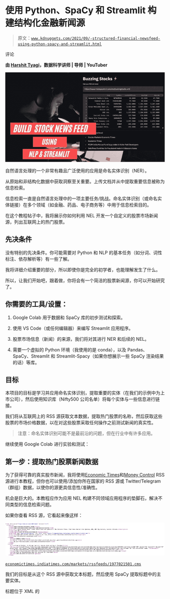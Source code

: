 # 使用 Python、SpaCy 和 Streamlit 构建结构化金融新闻源

> 原文：[`www.kdnuggets.com/2021/09/-structured-financial-newsfeed-using-python-spacy-and-streamlit.html`](https://www.kdnuggets.com/2021/09/-structured-financial-newsfeed-using-python-spacy-and-streamlit.html)

评论

**由 [Harshit Tyagi](https://www.linkedin.com/in/tyagiharshit/)，数据科学讲师 | 导师 | YouTuber**

![使用 Python、SpaCy 和 Streamlit 构建结构化金融新闻源](img/525c4bf0536a3f880f235189e8c33d1c.png)

自然语言处理的一个非常有趣且广泛使用的应用是命名实体识别（NER）。

从原始和非结构化数据中获取洞察至关重要。上传文档并从中提取重要信息被称为信息检索。

信息检索一直是自然语言处理中的一项主要任务/挑战。命名实体识别（或命名实体链接）在多个领域（如金融、药品、电子商务等）中用于信息检索目的。

在这个教程帖子中，我将展示你如何利用 NEL 开发一个自定义的股票市场新闻源，列出互联网上的热门股票。

## 先决条件

没有特别的先决条件。你可能需要对 Python 和 NLP 的基本任务（如分词、词性标注、依存解析等）有一些了解。

我将详细介绍重要的部分，所以即使你是完全的初学者，也能理解发生了什么。

所以，让我们开始吧，跟着做，你将会有一个简洁的股票新闻源，你可以开始研究了。

## **你需要的工具/设置：**

1.  Google Colab 用于数据和 SpaCy 库的初步测试和探索。

1.  使用 VS Code（或任何编辑器）来编写 Streamlit 应用程序。

1.  股票市场信息（新闻）的来源，我们将对其进行 NER 和后续的 NEL。

1.  需要一个虚拟的 Python 环境（我使用的是 conda），以及 Pandas、SpaCy、Streamlit 和 Streamlit-Spacy（如果你想展示一些 SpaCy 渲染结果的话）等库。

## 目标

本项目的目标是学习并应用命名实体识别，提取重要的实体（在我们的示例中为上市公司），然后使用知识库（Nifty500 公司名单）将每个实体与一些信息进行链接。

我们将从互联网上的 RSS 源获取文本数据，提取热门股票的名称，然后获取这些股票的市场价格数据，以在对这些股票采取任何操作之前测试新闻的真实性。

> 注意：命名实体识别可能不是最前沿的问题，但在行业中有许多应用。

继续使用 Google Colab 进行实验和测试：

## 第一步：提取热门股票新闻数据

为了获得可靠的真实股市新闻，我将使用[Economic Times](https://economictimes.indiatimes.com/markets/stocks/rssfeeds/2146842.cms)和[Money Control](https://www.moneycontrol.com/rss/buzzingstocks.xml) RSS 源进行本教程，但你也可以使用/添加你所在国家的 RSS 源或 Twitter/Telegram（群组）数据，以使你的源更具信息性/准确性。

机会是巨大的。本教程应作为应用 NEL 构建不同领域应用程序的垫脚石，解决不同类型的信息检索问题。

如果你查看 RSS 源，它看起来像这样：

![](img/cc1a6f5d622cf5f3e83e7bc7d0f6315a.png)

[`economictimes.indiatimes.com/markets/rssfeeds/1977021501.cms`](https://economictimes.indiatimes.com/markets/rssfeeds/1977021501.cms)

我们的目标是从这个 RSS 源中获取文本标题，然后使用 SpaCy 提取标题中的主要实体。

标题位于 XML 的<title>标签中。

首先，我们需要捕获整个 XML 文档，可以使用`**requests**`库来完成。确保你在 colab 的运行时环境中安装了这些包。

你可以运行以下命令来从 colab 的代码单元中安装几乎任何包：

```py
!pip install <package_name>
```

发送一个`GET`请求到提供的链接以获取 XML 文档。

```py
import requestsresp = requests.get("https://economictimes.indiatimes.com/markets/stocks/rssfeeds/2146842.cms")
```

运行单元以检查响应对象中得到的内容。

它应该会给你一个带有 HTTP 代码 200 的成功响应，如下所示：

![](img/32fa6a5235798fcfe47128fcc891a836.png)

现在你有了这个响应对象，我们可以将其内容传递给 BeautifulSoup 类来解析 XML 文档，如下所示：

```py
from bs4 import BeautifulSoupsoup = BeautifulSoup(resp.content, features='xml')
soup.findAll('title')
```

这将给你一个包含所有标题的 Python 列表：

![](img/d243f2acf112117879f8e373ee8221c3.png)

图片由作者提供

太棒了，我们已经得到了文本数据，我们将使用 NLP 从中提取主要实体（在本例中是上市公司）。

现在是将 NLP 应用到实践中的时候了。

## 第 2 步：从标题中提取实体

这是激动人心的部分。我们将使用来自`**spaCy**`库的**预训练核心语言模型**来提取标题中的主要实体。

关于 spaCy 和核心模型的简要介绍。

**spaCy**是一个开源 NLP 库，以超快的速度处理文本数据。它是 NLP 研究中的领先库，被广泛用于企业级应用中。spaCy 以其适应问题的能力而闻名，并且支持超过 64 种语言，能够很好地与 TensorFlow 和 PyTorch 兼容。

说到核心模型，spaCy 具有两个主要类别的预训练语言模型，这些模型在不同大小的文本数据上进行训练，以提供最先进的推断。

1.  核心模型——用于通用的基础 NLP 任务。

1.  起始模型——用于需要迁移学习的特定应用程序。我们可以利用模型的学习权重来微调我们的自定义模型，而无需从头开始训练模型。

由于我们在这个教程中的用例是基本的，我们将继续使用 `en_core_web_sm` 核心模型管道。

那么，让我们将它加载到笔记本中：

```py
nlp = spacy.load("en_core_web_sm")
```

***注意：*** Colab 已经为我们下载了这个模型，但如果你尝试在本地系统中运行，你需要使用以下命令首先下载模型：

```py
python -m spacy [download](https://spacy.io/api/cli#download) en_core_web_sm
```

`en_core_web_sm` 基本上是一个针对 CPU 优化的英语管道，具有以下组件：

+   tok2vec — 将令牌转换为向量（对文本数据进行标记化），

+   tagger — 为每个令牌添加相关的元数据。spaCy 利用一些统计模型来预测每个令牌的词性（POS）。更多信息请参见 [文档](https://spacy.io/models/en)。

+   parser — 依赖解析器在令牌之间建立关系。

+   其他组件包括 senter、ner、attribute_ruler、lemmatizer。

现在，为了测试这个模型能为我们做什么，我会将一个单独的标题传递给实例化的模型，然后检查句子的不同部分。

```py
# make sure you extract the text out of <title> tagsprocessed_hline = nlp(headlines[4].text)
```

该管道执行从标记化到命名实体识别（NER）的所有任务。这里我们首先得到令牌：

![](img/6d2917dbe55b3aaa0813afa881b488a9.png)

图片来源于作者

你可以使用 `pos_` 属性查看标记的词性。

![](img/5efb57780795368a90a99a8bafe56987.png)

图片来源于作者

每个令牌都带有一些元数据。例如，“Trade”是专有名词，“Setup”是名词，“:`” 是标点符号，等等。所有标签的完整列表可以在 [这里](https://spacy.io/models/en) 找到。

然后，你可以通过查看依赖图来了解它们之间的关系，使用 `dep_` 属性：

![](img/45aabe9dbacbb7638e622b37d4f2b7a8.png)

图片来源于作者

这里，“Trade”是复合词，“Setup”是根词，“Nifty”是同位语修饰语。再次说明，所有语法标签可以在 [这里](https://spacy.io/models/en) 找到。

你还可以使用以下的 displacy `render()` 方法来可视化令牌之间的关系依赖：

```py
spacy.displacy.render(processed_hline, style='dep',jupyter=True, options={'distance': 120})
```

这将生成如下图表：

![](img/aaf67d47e41b6990f01d0a7e67f61cc6.png)

图片来源于作者

## 实体提取

要查看句子的主要实体，你可以在同一代码中将 `**'ent’**` 作为样式传递：

![](img/aca72aeee53f1c5d7988bf6430bc89e4.png)

图片来源于作者 — 我使用了另一个标题，因为我们上面用的那个没有任何实体。

我们对不同的实体有不同的标签，例如“day”有 DATE 标签，“Glasscoat”有 GPE 标签，可以是国家/城市/州。我们主要寻找带有 ORG 标签的实体，这些标签能给我们公司、机构、组织等信息。

我们现在能够从文本中提取实体。让我们来提取所有标题中的组织实体。

这将返回如下的公司列表：

![](img/ea49df1fea8fe173af6aa627ea237b75.png)

图片来源于作者

很简单，对吧？

这就是 spaCy 的魔力！

下一步是查找所有这些公司在知识库中，以提取该公司的正确股票符号，然后使用像 yahoo-finance 这样的库提取市场详情，如价格、收益等。

## 第三步 — 命名实体链接

了解市场上哪些股票在活跃，并在你的仪表板上获取其详细信息是这个项目的目标。

我们有公司名称，但为了获取它们的交易详情，我们需要公司的交易股票符号。

由于我在提取印度公司的详细信息和新闻，我将使用[Nifty 500 公司（一个 CSV 文件）](https://www1.nseindia.com/products/content/equities/indices/nifty_500.htm)的外部数据库。

对于每家公司，我们将使用 pandas 在公司列表中查找它，然后使用[yahoo-finance](https://pypi.org/project/yfinance/)库捕获股票市场统计数据。

图片由作者提供

你应该注意到的一点是，我在将每个股票符号传递给`yfinance`库的`Ticker`类之前，添加了一个`.NS`后缀。这是因为印度 NSE 股票符号在`yfinance`中以`.NS`后缀存储。

之后，流行的股票将会出现在如下的数据框中：

![](img/8a464b3bde7133a42af081ddc2a1cce0.png)

图片由作者提供

太好了！这是不是很棒？这样一个简单却深刻的应用程序，可以帮助你找到正确的股票方向。

现在，为了使其更易于访问，我们可以使用 Streamlit 将刚刚编写的代码创建为 Web 应用程序。

## 第四步 — 使用 Streamlit 构建 Web 应用程序

该是移动到编辑器，创建一个新项目和虚拟环境来进行 NLP 应用程序的时候了。

开始使用 Streamlit 对于这样的演示数据应用程序非常简单。确保你已经安装了 streamlit。

```py
pip install Streamlit
```

现在，让我们创建一个名为 app.py 的新文件，并开始编写功能代码以准备应用程序。

在顶部导入所有所需的库。

```py
import pandas as pdimport requestsimport spacyimport streamlit as stfrom bs4 import BeautifulSoupimport yfinance as yf
```

给你的应用程序添加一个标题：

```py
st.title('Buzzing Stocks :zap:')
```

通过在终端中运行`streamlit run app.p`y 来测试你的应用程序。它应该会在你的 Web 浏览器中打开一个应用程序。

我添加了一些额外的功能，以从多个来源捕获数据。现在，你可以将你选择的 RSS 源 URL 添加到应用程序中，数据将被处理，趋势股票将在数据框中显示出来。

要访问完整的代码库，你可以查看我的仓库：

**[GitHub - dswh/NER_News_Feed](https://github.com/dswh/NER_News_Feed)**

你可以添加多个样式元素、不同的数据源和其他类型的处理，以提高其效率和实用性。

我当前状态下的应用程序看起来像横幅中的图片。

如果你想逐步跟随我，请在这里观看我编写这个应用程序的过程：

## 下一步！

除了选择一个金融应用案例外，你也可以选择其他你喜欢的应用。医疗保健、电子商务、研究等等。所有行业都需要处理文档并提取和链接重要实体。尝试另一个想法。

一个简单的想法是提取研究论文中所有重要的实体，然后使用谷歌搜索 API 创建一个知识图谱。

此外，如果你想将股票新闻推送应用提升到另一个水平，你还可以添加一些交易算法来生成买卖信号。

我鼓励你放飞你的想象力。

## 如何与我联系！

如果你喜欢这篇文章并想看到更多类似内容，你可以订阅[**我的新闻通讯**](https://dswharshit.substack.com/publish/settings#twitter-account)**或**[**我的 YouTube 频道**](https://www.youtube.com/channel/UCH-xwLTKQaABNs2QmGxK2bQ)，我会继续分享这样有用且快捷的项目。

如果你是刚开始编程的人或想进入数据科学或机器学习领域，你可以查看我在[**WIP Lane Academy**](https://www.wiplane.com/p/foundations-for-data-science-ml)**的课程**。

感谢 Elliot Gunn。

**简介：[Harshit Tyagi](https://www.linkedin.com/in/tyagiharshit/)** 是一位具有综合网页技术和数据科学（即全栈数据科学）经验的工程师。他已经指导了超过 1000 名 AI/网页/数据科学的求职者，并设计了数据科学和机器学习工程学习课程。此前，Harshit 与耶鲁大学、麻省理工学院和加州大学洛杉矶分校的研究科学家一起开发了数据处理算法。

[原文](https://dswharshit.medium.com/d19736fdd70c). 经许可转载。

**相关：**

+   2021 年数据科学学习路线图

+   机器学习如何利用线性代数解决数据问题

+   学习数据科学和机器学习：路线图后的第一步

* * *

## 我们的前三个课程推荐

![](img/0244c01ba9267c002ef39d4907e0b8fb.png) 1\. [谷歌网络安全证书](https://www.kdnuggets.com/google-cybersecurity) - 快速进入网络安全职业道路。

![](img/e225c49c3c91745821c8c0368bf04711.png) 2\. [谷歌数据分析专业证书](https://www.kdnuggets.com/google-data-analytics) - 提升你的数据分析技能。

![](img/0244c01ba9267c002ef39d4907e0b8fb.png) 3\. [谷歌 IT 支持专业证书](https://www.kdnuggets.com/google-itsupport) - 支持你的组织进行 IT 维护。

* * *

### 更多相关内容

+   [构建机器学习模型的结构化方法](https://www.kdnuggets.com/2022/06/structured-approach-building-machine-learning-model.html)

+   [使用 spaCy 进行 NLP 入门](https://www.kdnuggets.com/2022/11/getting-started-spacy-nlp.html)

+   [使用 spaCy 进行自然语言处理](https://www.kdnuggets.com/2023/01/natural-language-processing-spacy.html)

+   [使用 DAGsHub 将 Streamlit WebApp 部署到 Heroku](https://www.kdnuggets.com/2022/02/deploying-streamlit-webapp-heroku-dagshub.html)

+   [使用 HuggingFace Pipelines 和 Streamlit 回答问题](https://www.kdnuggets.com/2021/10/simple-question-answering-web-app-hugging-face-pipelines.html)

+   [使用 Streamlit 进行 DIY 自动化机器学习](https://www.kdnuggets.com/2021/11/diy-automated-machine-learning-app.html)
